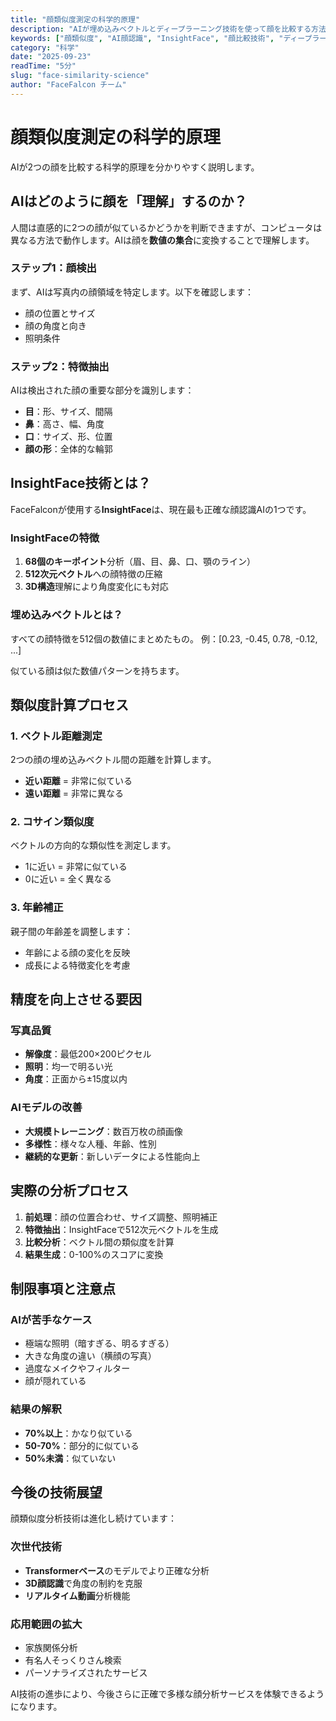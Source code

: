 ```yaml
---
title: "顔類似度測定の科学的原理"
description: "AIが埋め込みベクトルとディープラーニング技術を使って顔を比較する方法を学びましょう。InsightFaceなどの最新AIモデルの仕組みを分かりやすく解説します。"
keywords: ["顔類似度", "AI顔認識", "InsightFace", "顔比較技術", "ディープラーニング", "埋め込みベクトル"]
category: "科学"
date: "2025-09-23"
readTime: "5分"
slug: "face-similarity-science"
author: "FaceFalcon チーム"
---
```


# 顔類似度測定の科学的原理

AIが2つの顔を比較する科学的原理を分かりやすく説明します。

## AIはどのように顔を「理解」するのか？

人間は直感的に2つの顔が似ているかどうかを判断できますが、コンピュータは異なる方法で動作します。AIは顔を**数値の集合**に変換することで理解します。

### ステップ1：顔検出
まず、AIは写真内の顔領域を特定します。以下を確認します：
- 顔の位置とサイズ
- 顔の角度と向き
- 照明条件

### ステップ2：特徴抽出
AIは検出された顔の重要な部分を識別します：
- **目**：形、サイズ、間隔
- **鼻**：高さ、幅、角度
- **口**：サイズ、形、位置
- **顔の形**：全体的な輪郭

## InsightFace技術とは？

FaceFalconが使用する**InsightFace**は、現在最も正確な顔認識AIの1つです。

### InsightFaceの特徴
1. **68個のキーポイント**分析（眉、目、鼻、口、顎のライン）
2. **512次元ベクトル**への顔特徴の圧縮
3. **3D構造**理解により角度変化にも対応

### 埋め込みベクトルとは？
すべての顔特徴を512個の数値にまとめたもの。
例：[0.23, -0.45, 0.78, -0.12, ...]

似ている顔は似た数値パターンを持ちます。

## 類似度計算プロセス

### 1. ベクトル距離測定
2つの顔の埋め込みベクトル間の距離を計算します。
- **近い距離** = 非常に似ている
- **遠い距離** = 非常に異なる

### 2. コサイン類似度
ベクトルの方向的な類似性を測定します。
- 1に近い = 非常に似ている
- 0に近い = 全く異なる

### 3. 年齢補正
親子間の年齢差を調整します：
- 年齢による顔の変化を反映
- 成長による特徴変化を考慮

## 精度を向上させる要因

### 写真品質
- **解像度**：最低200×200ピクセル
- **照明**：均一で明るい光
- **角度**：正面から±15度以内

### AIモデルの改善
- **大規模トレーニング**：数百万枚の顔画像
- **多様性**：様々な人種、年齢、性別
- **継続的な更新**：新しいデータによる性能向上

## 実際の分析プロセス

1. **前処理**：顔の位置合わせ、サイズ調整、照明補正
2. **特徴抽出**：InsightFaceで512次元ベクトルを生成
3. **比較分析**：ベクトル間の類似度を計算
4. **結果生成**：0-100%のスコアに変換

## 制限事項と注意点

### AIが苦手なケース
- 極端な照明（暗すぎる、明るすぎる）
- 大きな角度の違い（横顔の写真）
- 過度なメイクやフィルター
- 顔が隠れている

### 結果の解釈
- **70%以上**：かなり似ている
- **50-70%**：部分的に似ている
- **50%未満**：似ていない

## 今後の技術展望

顔類似度分析技術は進化し続けています：

### 次世代技術
- **Transformerベース**のモデルでより正確な分析
- **3D顔認識**で角度の制約を克服
- **リアルタイム動画**分析機能

### 応用範囲の拡大
- 家族関係分析
- 有名人そっくりさん検索
- パーソナライズされたサービス

AI技術の進歩により、今後さらに正確で多様な顔分析サービスを体験できるようになります。
